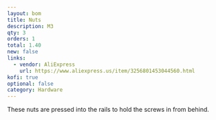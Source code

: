 ```yaml
---
layout: bom
title: Nuts
description: M3
qty: 3
orders: 1
total: 1.40
new: false
links:
  - vendor: AliExpress
    url: https://www.aliexpress.us/item/3256801453044560.html
kofi: true
optional: false
category: Hardware
---
```


These nuts are pressed into the rails to hold the screws in from behind.